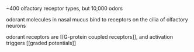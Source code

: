 ~400 olfactory receptor types, but 10,000 odors

odorant molecules in nasal mucus bind to receptors on the cilia of olfactory neurons

odorant receptors are [[G-protein coupled receptors]], and activation triggers [[graded potentials]]